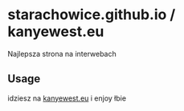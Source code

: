 # starachowice.github.io / kanyewest.eu

Najlepsza strona na interwebach

## Usage

idziesz na [kanyewest.eu](https://www.kanyewest.eu/) i enjoy łbie

